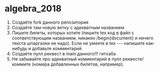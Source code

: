 # algebra_2018

1) Создаёте fork данного репозитория  
2) Создаёте там новую ветку с адекватным названием  
3) Пишите билеты, которых хотите (пишите tex код в файл с соответствующим названием, никаких /begin{document} и ничего текста шпаргалки не надо). Если не умеете в tex --- напишите как-нибудь и добавьте комментарий  
4) Создаёте пулл реквест в main данного!!! гитхаба  
5) Не забывайте про адекватный комментарий в пулл реквесте/коммите (номера добавленных билетов, например).  
